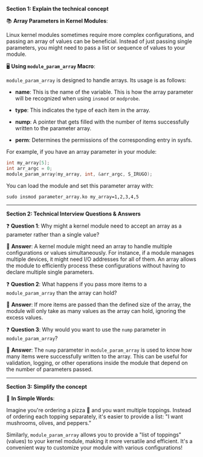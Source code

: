**Section 1: Explain the technical concept**

📚 **Array Parameters in Kernel Modules**:

Linux kernel modules sometimes require more complex configurations, and passing an array of values can be beneficial. Instead of just passing single parameters, you might need to pass a list or sequence of values to your module.

🖥️ **Using `module_param_array` Macro**:

`module_param_array` is designed to handle arrays. Its usage is as follows:

- **name**: This is the name of the variable. This is how the array parameter will be recognized when using `insmod` or `modprobe`.

- **type**: This indicates the type of each item in the array.

- **nump**: A pointer that gets filled with the number of items successfully written to the parameter array.

- **perm**: Determines the permissions of the corresponding entry in sysfs.

For example, if you have an array parameter in your module:
```c
int my_array[5];
int arr_argc = 0;
module_param_array(my_array, int, &arr_argc, S_IRUGO);
```
You can load the module and set this parameter array with:
```
sudo insmod parameter_array.ko my_array=1,2,3,4,5
```

---

**Section 2: Technical Interview Questions & Answers**

❓ **Question 1**: Why might a kernel module need to accept an array as a parameter rather than a single value?

📝 **Answer**: A kernel module might need an array to handle multiple configurations or values simultaneously. For instance, if a module manages multiple devices, it might need I/O addresses for all of them. An array allows the module to efficiently process these configurations without having to declare multiple single parameters.

❓ **Question 2**: What happens if you pass more items to a `module_param_array` than the array can hold?

📝 **Answer**: If more items are passed than the defined size of the array, the module will only take as many values as the array can hold, ignoring the excess values.

❓ **Question 3**: Why would you want to use the `nump` parameter in `module_param_array`?

📝 **Answer**: The `nump` parameter in `module_param_array` is used to know how many items were successfully written to the array. This can be useful for validation, logging, or other operations inside the module that depend on the number of parameters passed.

---

**Section 3: Simplify the concept**

🌟 **In Simple Words**:

Imagine you're ordering a pizza 🍕 and you want multiple toppings. Instead of ordering each topping separately, it's easier to provide a list: "I want mushrooms, olives, and peppers."

Similarly, `module_param_array` allows you to provide a "list of toppings" (values) to your kernel module, making it more versatile and efficient. It's a convenient way to customize your module with various configurations!

